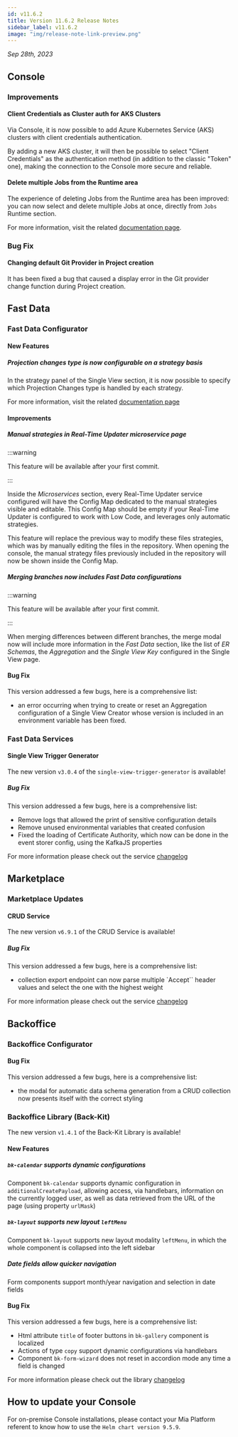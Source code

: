 ```yaml
---
id: v11.6.2
title: Version 11.6.2 Release Notes
sidebar_label: v11.6.2
image: "img/release-note-link-preview.png"
---
```


_Sep 28th, 2023_

## Console

### Improvements

#### Client Credentials as Cluster auth for AKS Clusters

Via Console, it is now possible to add Azure Kubernetes Service (AKS) clusters with client credentials authentication.

By adding a new AKS cluster, it will then be possible to select "Client Credentials" as the authentication method (in addition to the classic "Token" one), making the connection to the Console more secure and reliable.

#### Delete multiple Jobs from the Runtime area

The experience of deleting Jobs from the Runtime area has been improved: you can now select and delete multiple Jobs at once, directly from `Jobs` Runtime section.  

For more information, visit the related [documentation page](/development_suite/monitoring/resources/jobs.md#deleting-jobs).

### Bug Fix

#### Changing default Git Provider in Project creation

It has been fixed a bug that caused a display error in the Git provider change function during Project creation.

## Fast Data

### Fast Data Configurator

#### New Features

##### Projection changes type is now configurable on a strategy basis

In the strategy panel of the Single View section, it is now possible to specify which Projection Changes type is handled by each strategy.

For more information, visit the related [documentation page](/fast_data/configuration/strategies.md#strategies-type)

#### Improvements

##### Manual strategies in Real-Time Updater microservice page

:::warning

This feature will be available after your first commit.

:::

Inside the _Microservices_ section, every Real-Time Updater service configured will have the Config Map dedicated to the manual strategies visible and editable. This Config Map should be empty if your Real-Time Updater is configured to work with Low Code, and leverages only automatic strategies.

This feature will replace the previous way to modify these files strategies, which was by manually editing the files in the repository. When opening the console, the manual strategy files previously included in the repository will now be shown inside the Config Map.


##### Merging branches now includes Fast Data configurations

:::warning

This feature will be available after your first commit.

:::

When merging differences between different branches, the merge modal now will include more information in the _Fast Data_ section, like the list of _ER Schemas_, the _Aggregation_ and the _Single View Key_ configured in the Single View page.

#### Bug Fix

This version addressed a few bugs, here is a comprehensive list:

- an error occurring when trying to create or reset an Aggregation configuration of a Single View Creator whose version is included in an environment variable has been fixed.

### Fast Data Services

#### Single View Trigger Generator

The new version `v3.0.4` of the `single-view-trigger-generator` is available!

##### Bug Fix

This version addressed a few bugs, here is a comprehensive list:

* Remove logs that allowed the print of sensitive configuration details
* Remove unused environmental variables that created confusion
* Fixed the loading of Certificate Authority, which now can be done in the event storer config, using the KafkaJS properties

For more information please check out the service [changelog](/runtime_suite/single-view-trigger-generator/changelog.md)

## Marketplace

### Marketplace Updates

#### CRUD Service

The new version `v6.9.1` of the CRUD Service is available!

##### Bug Fix

This version addressed a few bugs, here is a comprehensive list:

* collection export endpoint can now parse multiple `Accept`` header values and select the one with the highest weight

For more information please check out the service [changelog](/runtime_suite/crud-service/changelog.md)

## Backoffice

### Backoffice Configurator

#### Bug Fix

This version addressed a few bugs, here is a comprehensive list:

* the modal for automatic data schema generation from a CRUD collection now presents itself with the correct styling

### Backoffice Library (Back-Kit)

The new version `v1.4.1` of the Back-Kit Library is available!

#### New Features

##### `bk-calendar` supports dynamic configurations

Component `bk-calendar` supports dynamic configuration in `additionalCreatePayload`, allowing access, via handlebars, information on the currently logged user, as well as data retrieved from the URL of the page (using property `urlMask`)

##### `bk-layout` supports new layout `leftMenu`

Component `bk-layout` supports new layout modality `leftMenu`, in which the whole component is collapsed into the left sidebar

##### Date fields allow quicker navigation

Form components support month/year navigation and selection in date fields

#### Bug Fix

This version addressed a few bugs, here is a comprehensive list:

* Html attribute `title` of footer buttons in `bk-gallery` component is localized
* Actions of type `copy` support dynamic configurations via handlebars
* Component `bk-form-wizard` does not reset in accordion mode any time a field is changed

For more information please check out the library [changelog](/business_suite/backoffice/changelog.md)

## How to update your Console

For on-premise Console installations, please contact your Mia Platform referent to know how to use the `Helm chart version 9.5.9`.
